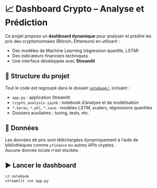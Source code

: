 
# 📈 Dashboard Crypto – Analyse et Prédiction

Ce projet propose un **dashboard dynamique** pour analyser et prédire les prix des cryptomonnaies (Bitcoin, Ethereum) en utilisant :
- Des modèles de Machine Learning (régression quantile, LSTM)
- Des indicateurs financiers techniques
- Une interface développée avec **Streamlit**

## 📁 Structure du projet

Tout le code est regroupé dans le dossier [`notebook/`](./notebook), incluant :

- `app.py` : application Streamlit
- `crypto_analysis.ipynb` : notebook d’analyse et de modélisation
- `*.keras`, `*.pkl`, `*.save` : modèles LSTM, scalers, régressions quantiles
- Dossiers auxiliaires : tuning, tests, etc.

## 📡 Données

Les données de prix sont téléchargées dynamiquement à l’aide de bibliothèques comme `yfinance` ou autres APIs cryptos.  
Aucune donnée locale n'est stockée.

## ▶️ Lancer le dashboard

```bash
cd notebook
streamlit run app.py

